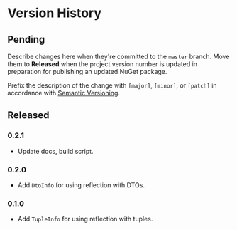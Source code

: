 # Version History

## Pending

Describe changes here when they're committed to the `master` branch. Move them to **Released** when the project version number is updated in preparation for publishing an updated NuGet package.

Prefix the description of the change with `[major]`, `[minor]`, or `[patch]` in accordance with [Semantic Versioning](https://semver.org/).

## Released

### 0.2.1

* Update docs, build script.

### 0.2.0

* Add `DtoInfo` for using reflection with DTOs.

### 0.1.0

* Add `TupleInfo` for using reflection with tuples.
